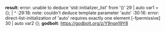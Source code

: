 **result**:
error: unable to deduce 'std::initializer_list<auto>' from '<brace-enclosed initializer list>()'
   29 |     auto var1 = {};
      |                  ^
<source>:29:18: note:   couldn't deduce template parameter 'auto'
<source>:30:16: error: direct-list-initialization of 'auto' requires exactly one element [-fpermissive]
   30 |     auto var2 {};
**godbolt**: https://godbolt.org/z/Y9nqn19Y8